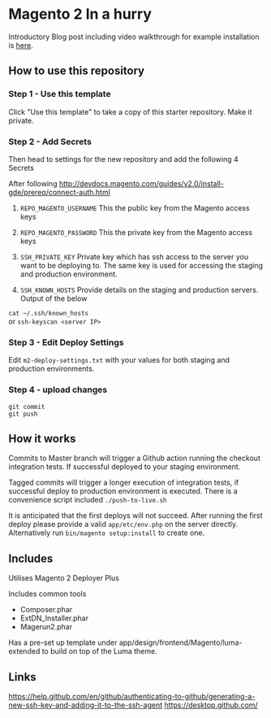 # Magento 2 In a hurry 
Introductory Blog post including video walkthrough for example installation is [here](https://store.fooman.co.nz/blog/magento-2-in-a-hurry.html).

## How to use this repository

### Step 1 - Use this template
Click "Use this template" to take a copy of this starter repository. Make it private. 

### Step 2 - Add Secrets
Then head to settings for the new repository and add the following 4 Secrets

After following http://devdocs.magento.com/guides/v2.0/install-gde/prereq/connect-auth.html

1. `REPO_MAGENTO_USERNAME`
This the public key from the Magento access keys

2. `REPO_MAGENTO_PASSWORD`
This the private key from the Magento access keys

3. `SSH_PRIVATE_KEY`
Private key which has ssh access to the server you want to be deploying to. The same key is used for accessing the staging and production environment.

4. `SSH_KNOWN_HOSTS`
Provide details on the staging and production servers. Output of the below

`cat ~/.ssh/known_hosts`  
or `ssh-keyscan <server IP>` 

### Step 3 - Edit Deploy Settings
Edit `m2-deploy-settings.txt` with your values for both staging and production environments.

### Step 4 - upload changes
```
git commit 
git push
```

## How it works
Commits to Master branch will trigger a Github action running the checkout integration tests. If successful deployed to your staging environment.

Tagged commits will trigger a longer execution of integration tests, if successful deploy to production environment is executed. There is a convenience script included `./push-to-live.sh`

It is anticipated that the first deploys will not succeed. After running the first deploy please provide a valid `app/etc/env.php` on the server directly. Alternatively run `bin/magento setup:install` to create one.

## Includes
Utilises Magento 2 Deployer Plus

Includes common tools
* Composer.phar
* ExtDN_Installer.phar
* Magerun2.phar

Has a pre-set up template under app/design/frontend/Magento/luma-extended to build on top of the Luma theme.

## Links
https://help.github.com/en/github/authenticating-to-github/generating-a-new-ssh-key-and-adding-it-to-the-ssh-agent
https://desktop.github.com/

